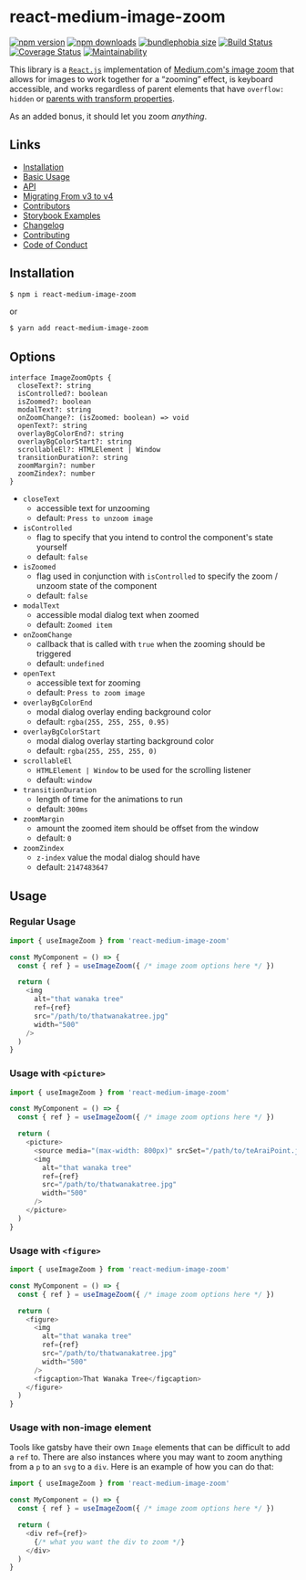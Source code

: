 # react-medium-image-zoom

[![npm version](https://img.shields.io/npm/v/react-medium-image-zoom.svg)](https://www.npmjs.com/package/react-medium-image-zoom) [![npm downloads](https://img.shields.io/npm/dm/react-medium-image-zoom.svg)](https://www.npmjs.com/package/react-medium-image-zoom) [![bundlephobia size](https://badgen.net/bundlephobia/minzip/react-medium-image-zoom)](bundlephobia.com/result?p=react-medium-image-zoom) [![Build Status](https://travis-ci.org/rpearce/react-medium-image-zoom.svg?branch=master)](https://travis-ci.org/rpearce/react-medium-image-zoom) [![Coverage Status](https://coveralls.io/repos/github/rpearce/react-medium-image-zoom/badge.svg?branch=master)](https://coveralls.io/github/rpearce/react-medium-image-zoom?branch=master) [![Maintainability](https://api.codeclimate.com/v1/badges/8e4debef4b9f0e8acd6e/maintainability)](https://codeclimate.com/github/rpearce/react-medium-image-zoom/maintainability)

This library is a [`React.js`](https://reactjs.org/) implementation of
[Medium.com's image
zoom](https://medium.com/design/image-zoom-on-medium-24d146fc0c20) that allows
for images to work together for a “zooming” effect, is keyboard accessible, and
works regardless of parent elements that have `overflow: hidden` or
[parents with transform properties](https://codepen.io/rpearce/pen/MEyOmb).

As an added bonus, it should let you zoom _anything_.

## Links
* [Installation](#installation)
* [Basic Usage](#basic-usage)
* [API](#api)
* [Migrating From v3 to v4](#migrating-from-v3-to-v4)
* [Contributors](#contributors)
* [Storybook Examples](https://rpearce.github.io/react-medium-image-zoom/)
* [Changelog](./CHANGELOG.md)
* [Contributing](./CONTRIBUTING.md)
* [Code of Conduct](./CODE_OF_CONDUCT.md)

## Installation
```bash
$ npm i react-medium-image-zoom
```
or
```bash
$ yarn add react-medium-image-zoom
```

## Options

```tsx
interface ImageZoomOpts {
  closeText?: string
  isControlled?: boolean
  isZoomed?: boolean
  modalText?: string
  onZoomChange?: (isZoomed: boolean) => void
  openText?: string
  overlayBgColorEnd?: string
  overlayBgColorStart?: string
  scrollableEl?: HTMLElement | Window
  transitionDuration?: string
  zoomMargin?: number
  zoomZindex?: number
}
```

* `closeText`
  * accessible text for unzooming
  * default: `Press to unzoom image`
* `isControlled`
  * flag to specify that you intend to control the component's
    state yourself
  * default: `false`
* `isZoomed`
  * flag used in conjunction with `isControlled` to specify the zoom / unzoom
    state of the component
  * default: `false`
* `modalText`
  * accessible modal dialog text when zoomed
  * default: `Zoomed item`
* `onZoomChange`
  * callback that is called with `true` when the zooming should be triggered
  * default: `undefined`
* `openText`
  * accessible text for zooming
  * default: `Press to zoom image`
* `overlayBgColorEnd`
  * modal dialog overlay ending background color
  * default: `rgba(255, 255, 255, 0.95)`
* `overlayBgColorStart`
  * modal dialog overlay starting background color
  * default: `rgba(255, 255, 255, 0)`
* `scrollableEl`
  * `HTMLElement | Window` to be used for the scrolling listener
  * default: `window`
* `transitionDuration`
  * length of time for the animations to run
  * default: `300ms`
* `zoomMargin`
  * amount the zoomed item should be offset from the window
  * default: `0`
* `zoomZindex`
  * `z-index` value the modal dialog should have
  * default: `2147483647`

## Usage

### Regular Usage

```js
import { useImageZoom } from 'react-medium-image-zoom'

const MyComponent = () => {
  const { ref } = useImageZoom({ /* image zoom options here */ })

  return (
    <img
      alt="that wanaka tree"
      ref={ref}
      src="/path/to/thatwanakatree.jpg"
      width="500"
    />
  )
}
```

### Usage with `<picture>`

```js
import { useImageZoom } from 'react-medium-image-zoom'

const MyComponent = () => {
  const { ref } = useImageZoom({ /* image zoom options here */ })

  return (
    <picture>
      <source media="(max-width: 800px)" srcSet="/path/to/teAraiPoint.jpg" />
      <img
        alt="that wanaka tree"
        ref={ref}
        src="/path/to/thatwanakatree.jpg"
        width="500"
      />
    </picture>
  )
}
```

### Usage with `<figure>`

```js
import { useImageZoom } from 'react-medium-image-zoom'

const MyComponent = () => {
  const { ref } = useImageZoom({ /* image zoom options here */ })

  return (
    <figure>
      <img
        alt="that wanaka tree"
        ref={ref}
        src="/path/to/thatwanakatree.jpg"
        width="500"
      />
      <figcaption>That Wanaka Tree</figcaption>
    </figure>
  )
}
```

### Usage with non-image element
Tools like gatsby have their own `Image` elements that can be difficult to add a
`ref` to. There are also instances where you may want to zoom anything from a
`p` to an `svg` to a `div`. Here is an example of how you can do that:

```js
import { useImageZoom } from 'react-medium-image-zoom'

const MyComponent = () => {
  const { ref } = useImageZoom({ /* image zoom options here */ })

  return (
    <div ref={ref}>
      {/* what you want the div to zoom */}
    </div>
  )
}
```
